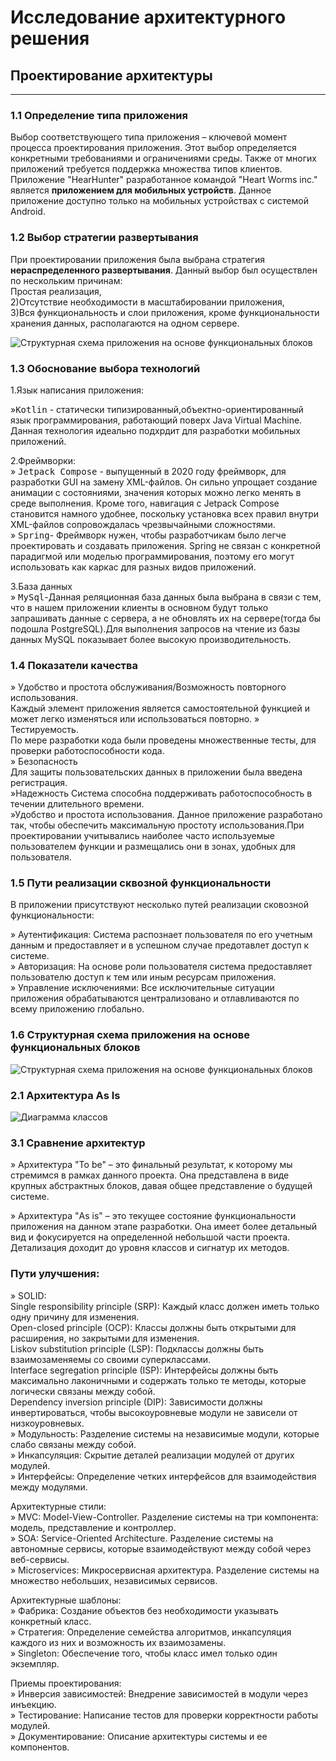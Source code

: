 # Исследование архитектурного решения
## Проектирование архитектуры

---
### 1.1 Определение типа приложения 
  Выбор соответствующего типа приложения – ключевой момент процесса проектирования приложения. Этот выбор определяется конкретными требованиями и ограничениями среды. Также от многих приложений требуется поддержка множества типов клиентов. 
Приложение "HearHunter" разработанное командой "Heart Worms inc." является 
**приложением для мобильных устройств**. Данное приложение доступно только на мобильных устройствах с системой Android.

### 1.2 Выбор стратегии развертывания 

При проектировании приложения была выбрана стратегия **нераспределенного развертывания**. Данный выбор был осуществлен по нескольким причинам:  
Простая реализация,  
2)Отсутствие необходимости в масштабировании приложения,  
3)Вся функциональность и слои приложения, кроме функциональности хранения данных, располагаются на одном сервере.

![Структурная схема приложения на основе функциональных блоков](https://github.com/helistam/HeartHunter/blob/main/documentation/files/schema.png)

### 1.3 Обоснование выбора технологий 
1.Язык написания приложения: 
 
&#187;<kbd>Kotlin</kbd>  - статически типизированный,объектно-ориентированный язык программирования, работающий поверх Java Virtual Machine. Данная технология идеально подхрдит для разработки мобильных приложений. 

2.Фреймворки:  
&#187; <kbd>Jetpack Compose</kbd> - выпущенный в 2020 году фреймворк, для разработки GUI на замену XML-файлов. Он сильно упрощает создание анимации с состояниями, значения которых можно легко менять в среде выполнения. Кроме того, навигация с Jetpack Compose становится намного удобнее, поскольку установка всех правил внутри XML-файлов сопровождалась чрезвычайными сложностями.  
&#187; <kbd>Spring</kbd>- Фреймворк нужен, чтобы разработчикам было легче проектировать и создавать приложения. Spring не связан с конкретной парадигмой или моделью программирования, поэтому его могут использовать как каркас для разных видов приложений.  

3.База данных  
&#187; <kbd>MySql</kbd>-Данная реляционная база данных была выбрана в связи с тем, что в нашем приложении клиенты в основном будут только запрашивать данные с сервера, а не обновлять их на сервере(тогда бы подошла PostgreSQL).Для выполнения запросов на чтение из базы данных MySQL показывает более высокую производительность.

### 1.4 Показатели качества

 &#187; Удобство и простота обслуживания/Возможность повторного использования.  
 Каждый элемент приложения является самостоятельной функцией и может легко изменяться или использоваться повторно.
 &#187; Тестируемость.  
 По мере разработки кода были проведены множественные тесты, для проверки работоспособности кода.  
 &#187; Безопасность  
 Для защиты пользовательских данных в приложении была введена регистрация.  
 &#187;Надежность 
 Система способна поддерживать работоспособность в течении длительного времени.  
 &#187;Удобство и простота использования. 
 Данное приложение разработано так, чтобы обеспечить максимальную простоту использования.При проектировании учитывались наиболее часто используемые пользователем функции и размещались они в зонах, удобных для пользователя.

### 1.5 Пути реализации сквозной функциональности 
  
В приложении присутствуют несколько путей реализации сковозной функциональности:

&#187; Аутентификация: Система распознает пользователя по его учетным данным и предоставляет и в успешном случае предотавлет доступ к системе.  
&#187; Авторизация: На основе роли пользователя система предоставляет пользователю доступ к тем или иным ресурсам приложения.  
&#187; Управление исключениями: Все исключительные ситуации приложения обрабатываются централизовано и отлавливаются по всему приложению глобально.

### 1.6 Структурная схема приложения на основе функциональных блоков

![Структурная схема приложения на основе функциональных блоков](https://github.com/helistam/HeartHunter/blob/main/documentation/files/unallocated_deployment.png)


### 2.1 Архитектура As Is
  
![Диаграмма классов](https://github.com/helistam/HeartHunter/blob/main/diagrams/images/ClassDiagram.png)
  
### 3.1 Сравнение архитектур   

&#187; Архитектура "To be" – это финальный результат, к которому мы стремимся в рамках данного проекта. Она представлена в виде крупных абстрактных блоков, давая общее представление о будущей системе.  

&#187; Архитектура "As is" – это текущее состояние функциональности приложения на данном этапе разработки. Она имеет более детальный вид и фокусируется на определенной небольшой части проекта. Детализация доходит до уровня классов и сигнатур их методов.  
  
### Пути улучшения:  
  
&#187; SOLID:  
       Single responsibility principle (SRP): Каждый класс должен иметь только одну причину для изменения.  
       Open-closed principle (OCP): Классы должны быть открытыми для расширения, но закрытыми для изменения.  
       Liskov substitution principle (LSP): Подклассы должны быть взаимозаменяемы со своими суперклассами.  
       Interface segregation principle (ISP): Интерфейсы должны быть максимально лаконичными и содержать только те методы, которые логически связаны между собой.  
       Dependency inversion principle (DIP): Зависимости должны инвертироваться, чтобы высокоуровневые модули не зависели от низкоуровневых.  
&#187; Модульность: Разделение системы на независимые модули, которые слабо связаны между собой.  
&#187; Инкапсуляция: Скрытие деталей реализации модулей от других модулей.  
&#187; Интерфейсы: Определение четких интерфейсов для взаимодействия между модулями.  
  
Архитектурные стили:  
&#187; MVC: Model-View-Controller. Разделение системы на три компонента: модель, представление и контроллер.  
&#187; SOA: Service-Oriented Architecture. Разделение системы на автономные сервисы, которые взаимодействуют между собой через веб-сервисы.  
&#187; Microservices: Микросервисная архитектура. Разделение системы на множество небольших, независимых сервисов.  
  
Архитектурные шаблоны:  
&#187; Фабрика: Создание объектов без необходимости указывать конкретный класс.  
&#187; Стратегия: Определение семейства алгоритмов, инкапсуляция каждого из них и возможность их взаимозамены.  
&#187; Singleton: Обеспечение того, чтобы класс имел только один экземпляр.  
  
Приемы проектирования:    
&#187; Инверсия зависимостей: Внедрение зависимостей в модули через инъекцию.  
&#187; Тестирование: Написание тестов для проверки корректности работы модулей.  
&#187; Документирование: Описание архитектуры системы и ее компонентов.  